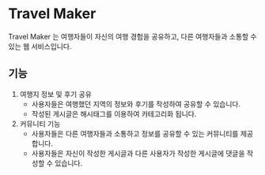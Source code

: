 # Travel Maker

Travel Maker 는 여행자들이 자신의 여행 경험을 공유하고, 다른 여행자들과 소통할 수 있는 웹 서비스입니다.

## 기능

1. 여행지 정보 및 후기 공유
    - 사용자들은 여행했던 지역의 정보와 후기를 작성하여 공유할 수 있습니다.
    - 작성된 게시글은 해시태그를 이용하여 카테고리화 됩니다.
2. 커뮤니티 기능
    - 사용자들은 다른 여행자들과 소통하고 정보를 공유할 수 있는 커뮤니티를 제공합니다.
    - 사용자들은 자신이 작성한 게시글과 다른 사용자가 작성한 게시글에 댓글을 작성할 수 있습니다.

